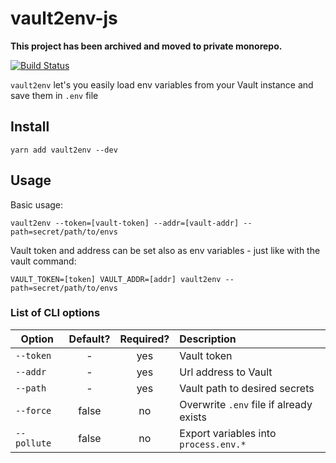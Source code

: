 # vault2env-js

**This project has been archived and moved to private monorepo.**

[![Build Status](https://travis-ci.org/kiwicom/vault2env-js.svg?branch=ci-tests)](https://travis-ci.org/kiwicom/vault2env-js)

`vault2env` let's you easily load env variables from your Vault instance and save them in `.env` file

## Install

`yarn add vault2env --dev`

## Usage

Basic usage:

`vault2env --token=[vault-token] --addr=[vault-addr] --path=secret/path/to/envs`

Vault token and address can be set also as env variables - just like with the vault command:

`VAULT_TOKEN=[token] VAULT_ADDR=[addr] vault2env --path=secret/path/to/envs`

### List of CLI options

| Option        | Default?   | Required? | Description                               |
| ------------- |:----------:|:---------:|:------------------------------------------|
| `--token`     | -          | yes       | Vault token                               |
| `--addr`      | -          | yes       | Url address to Vault                      | 
| `--path`      | -          | yes       | Vault path to desired secrets             |
| `--force`     | false      | no        | Overwrite `.env` file if already exists   |
| `--pollute`   | false      | no        | Export variables into `process.env.*`     |
